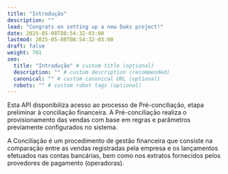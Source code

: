 ```yaml
---
title: "Introdução"
description: ""
lead: "Congrats on setting up a new Doks project!"
date: 2025-05-08T08:54:32-03:00
lastmod: 2025-05-08T08:54:32-03:00
draft: false
weight: 701
seo:
  title: "Introdução" # custom title (optional)
  description: "" # custom description (recommended)
  canonical: "" # custom canonical URL (optional)
  robots: "" # custom robot tags (optional)
---
```


Esta API disponibiliza acesso ao processo de Pré-conciliação, etapa preliminar à conciliação financeira. A Pré-conciliação realiza o provisionamento das vendas com base em regras e parâmetros previamente configurados no sistema.

A Conciliação é um procedimento de gestão financeira que consiste na comparação entre as vendas registradas pela empresa e os lançamentos efetuados nas contas bancárias, bem como nos extratos fornecidos pelos provedores de pagamento (operadoras).
